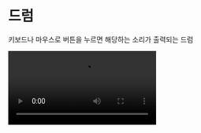 <h1>드럼</h1>
<p>키보드나 마우스로 버튼을 누르면 해당하는 소리가 출력되는 드럼</p>

<video src="https://github.com/tptkds/Drum/assets/58039782/0c9cc67f-c4fd-4942-9404-6ccac6dbd6de">

